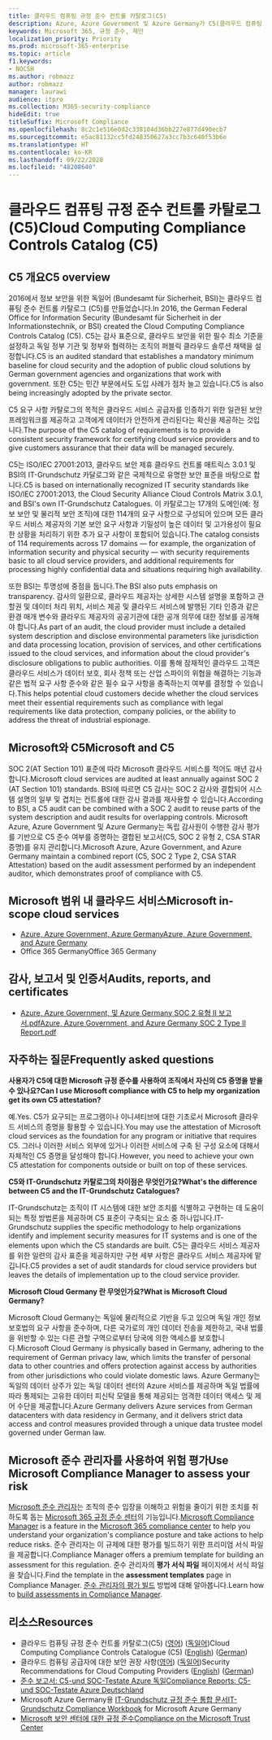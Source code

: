 ```yaml
---
title: 클라우드 컴퓨팅 규정 준수 컨트롤 카탈로그(C5)
description: Azure, Azure Government 및 Azure Germany가 C5(클라우드 컴퓨팅 규정 준수 컨트롤 카달로그)에 대한 규정 준수를 증명하는 방법을 알아보십시오.
keywords: Microsoft 365, 규정 준수, 제안
localization_priority: Priority
ms.prod: microsoft-365-enterprise
ms.topic: article
f1.keywords:
- NOCSH
ms.author: robmazz
author: robmazz
manager: laurawi
audience: itpro
ms.collection: M365-security-compliance
hideEdit: true
titleSuffix: Microsoft Compliance
ms.openlocfilehash: 8c2c1e516e0d2c338104d36bb227e877d490ecb7
ms.sourcegitcommit: e5ac81132cc5fd248350627a3cc7b3c640f53b6e
ms.translationtype: HT
ms.contentlocale: ko-KR
ms.lasthandoff: 09/22/2020
ms.locfileid: "48208640"
---
```

# <a name="cloud-computing-compliance-controls-catalog-c5"></a><span data-ttu-id="5a156-104">클라우드 컴퓨팅 규정 준수 컨트롤 카탈로그(C5)</span><span class="sxs-lookup"><span data-stu-id="5a156-104">Cloud Computing Compliance Controls Catalog (C5)</span></span>

## <a name="c5-overview"></a><span data-ttu-id="5a156-105">C5 개요</span><span class="sxs-lookup"><span data-stu-id="5a156-105">C5 overview</span></span>

<span data-ttu-id="5a156-106">2016에서 정보 보안을 위한 독일어 (Bundesamt für Sicherheit, BSI)는 클라우드 컴퓨팅 준수 컨트롤 카탈로그 (C5)를 만들었습니다.</span><span class="sxs-lookup"><span data-stu-id="5a156-106">In 2016, the German Federal Office for Information Security (Bundesamt für Sicherheit in der Informationstechnik, or BSI) created the Cloud Computing Compliance Controls Catalog (C5).</span></span> <span data-ttu-id="5a156-107">C5는 감사 표준으로, 클라우드 보안을 위한 필수 최소 기준을 설정하고 독일 정부 기관 및 정부와 협력하는 조직의 퍼블릭 클라우드 솔루션 채택을 설정합니다.</span><span class="sxs-lookup"><span data-stu-id="5a156-107">C5 is an audited standard that establishes a mandatory minimum baseline for cloud security and the adoption of public cloud solutions by German government agencies and organizations that work with government.</span></span> <span data-ttu-id="5a156-108">또한 C5는 민간 부문에서도 도입 사례가 점차 늘고 있습니다.</span><span class="sxs-lookup"><span data-stu-id="5a156-108">C5 is also being increasingly adopted by the private sector.</span></span>

<span data-ttu-id="5a156-109">C5 요구 사항 카탈로그의 목적은 클라우드 서비스 공급자를 인증하기 위한 일관된 보안 프레임워크를 제공하고 고객에게 데이터가 안전하게 관리된다는 확신을 제공하는 것입니다.</span><span class="sxs-lookup"><span data-stu-id="5a156-109">The purpose of the C5 catalog of requirements is to provide a consistent security framework for certifying cloud service providers and to give customers assurance that their data will be managed securely.</span></span>

<span data-ttu-id="5a156-110">C5는 ISO/IEC 27001:2013, 클라우드 보안 제휴 클라우드 컨트롤 매트릭스 3.0.1 및 BSI의 IT-Grundschutz 카달로그와 같은 국제적으로 유명한 보안 표준을 바탕으로 합니다.</span><span class="sxs-lookup"><span data-stu-id="5a156-110">C5 is based on internationally recognized IT security standards like ISO/IEC 27001:2013, the Cloud Security Alliance Cloud Controls Matrix 3.0.1, and BSI's own IT-Grundschutz Catalogues.</span></span> <span data-ttu-id="5a156-111">이 카탈로그는 17개의 도메인(예: 정보 보안 및 물리적 보안 조직)에 대한 114개의 요구 사항으로 구성되어 있으며 모든 클라우드 서비스 제공자의 기본 보안 요구 사항과 기밀성이 높은 데이터 및 고가용성이 필요한 상황을 처리하기 위한 추가 요구 사항이 포함되어 있습니다.</span><span class="sxs-lookup"><span data-stu-id="5a156-111">The catalog consists of 114 requirements across 17 domains — for example, the organization of information security and physical security — with security requirements basic to all cloud service providers, and additional requirements for processing highly confidential data and situations requiring high availability.</span></span>

<span data-ttu-id="5a156-112">또한 BSI는 투명성에 중점을 둡니다.</span><span class="sxs-lookup"><span data-stu-id="5a156-112">The BSI also puts emphasis on transparency.</span></span> <span data-ttu-id="5a156-113">감사의 일환으로, 클라우드 제공자는 상세한 시스템 설명을 포함하고 관할권 및 데이터 처리 위치, 서비스 제공 및 클라우드 서비스에 발행된 기타 인증과 같은 환경 매개 변수와 클라우드 제공자의 공공기관에 대한 공개 의무에 대한 정보를 공개해야 합니다.</span><span class="sxs-lookup"><span data-stu-id="5a156-113">As part of an audit, the cloud provider must include a detailed system description and disclose environmental parameters like jurisdiction and data processing location, provision of services, and other certifications issued to the cloud services, and information about the cloud provider's disclosure obligations to public authorities.</span></span> <span data-ttu-id="5a156-114">이를 통해 잠재적인 클라우드 고객은 클라우드 서비스가 데이터 보호, 회사 정책 또는 산업 스파이의 위협을 해결하는 기능과 같은 법적 요구 사항 준수와 같은 필수 요구 사항을 충족하는지 여부를 결정할 수 있습니다.</span><span class="sxs-lookup"><span data-stu-id="5a156-114">This helps potential cloud customers decide whether the cloud services meet their essential requirements such as compliance with legal requirements like data protection, company policies, or the ability to address the threat of industrial espionage.</span></span>

## <a name="microsoft-and-c5"></a><span data-ttu-id="5a156-115">Microsoft와 C5</span><span class="sxs-lookup"><span data-stu-id="5a156-115">Microsoft and C5</span></span>

<span data-ttu-id="5a156-116">SOC 2(AT Section 101) 표준에 따라 Microsoft 클라우드 서비스를 적어도 매년 감사합니다.</span><span class="sxs-lookup"><span data-stu-id="5a156-116">Microsoft cloud services are audited at least annually against SOC 2 (AT Section 101) standards.</span></span> <span data-ttu-id="5a156-117">BSI에 따르면 C5 감사는 SOC 2 감사와 결합되어 시스템 설명의 일부 및 겹치는 컨트롤에 대한 감사 결과를 재사용할 수 있습니다.</span><span class="sxs-lookup"><span data-stu-id="5a156-117">According to BSI, a C5 audit can be combined with a SOC 2 audit to reuse parts of the system description and audit results for overlapping controls.</span></span> <span data-ttu-id="5a156-118">Microsoft Azure, Azure Government 및 Azure Germany는 독립 감사원이 수행한 감사 평가를 기반으로 C5 준수 여부를 증명하는 결합된 보고서(C5, SOC 2 유형 2, CSA STAR 증명)를 유지 관리합니다.</span><span class="sxs-lookup"><span data-stu-id="5a156-118">Microsoft Azure, Azure Government, and Azure Germany maintain a combined report (C5, SOC 2 Type 2, CSA STAR Attestation) based on the audit assessment performed by an independent auditor, which demonstrates proof of compliance with C5.</span></span>

## <a name="microsoft-in-scope-cloud-services"></a><span data-ttu-id="5a156-119">Microsoft 범위 내 클라우드 서비스</span><span class="sxs-lookup"><span data-stu-id="5a156-119">Microsoft in-scope cloud services</span></span>

- [<span data-ttu-id="5a156-120">Azure, Azure Government, Azure Germany</span><span class="sxs-lookup"><span data-stu-id="5a156-120">Azure, Azure Government, and Azure Germany</span></span>](https://go.microsoft.com/fwlink/p/?linkid=2051569)
- <span data-ttu-id="5a156-121">Office 365 Germany</span><span class="sxs-lookup"><span data-stu-id="5a156-121">Office 365 Germany</span></span>

## <a name="audits-reports-and-certificates"></a><span data-ttu-id="5a156-122">감사, 보고서 및 인증서</span><span class="sxs-lookup"><span data-stu-id="5a156-122">Audits, reports, and certificates</span></span>

- [<span data-ttu-id="5a156-123">Azure, Azure Government, 및 Azure Germany SOC 2 유형 II 보고서.pdf</span><span class="sxs-lookup"><span data-stu-id="5a156-123">Azure, Azure Government, and Azure Germany SOC 2 Type II Report.pdf</span></span>](https://go.microsoft.com/fwlink/p/?linkid=2093520)

## <a name="frequently-asked-questions"></a><span data-ttu-id="5a156-124">자주하는 질문</span><span class="sxs-lookup"><span data-stu-id="5a156-124">Frequently asked questions</span></span>

<span data-ttu-id="5a156-125">**사용자가 C5에 대한 Microsoft 규정 준수를 사용하여 조직에서 자신의 C5 증명을 받을 수 있나요?**</span><span class="sxs-lookup"><span data-stu-id="5a156-125">**Can I use Microsoft compliance with C5 to help my organization get its own C5 attestation?**</span></span>

<span data-ttu-id="5a156-126">예.</span><span class="sxs-lookup"><span data-stu-id="5a156-126">Yes.</span></span> <span data-ttu-id="5a156-127">C5가 요구되는 프로그램이나 이니셔티브에 대한 기초로서 Microsoft 클라우드 서비스의 증명을 활용할 수 있습니다.</span><span class="sxs-lookup"><span data-stu-id="5a156-127">You may use the attestation of Microsoft cloud services as the foundation for any program or initiative that requires C5.</span></span> <span data-ttu-id="5a156-128">그러나 이러한 서비스 외부에 있거나 이러한 서비스에 구축 된 구성 요소에 대해서 자체적인 C5 증명을 달성해야 합니다.</span><span class="sxs-lookup"><span data-stu-id="5a156-128">However, you need to achieve your own C5 attestation for components outside or built on top of these services.</span></span>

<span data-ttu-id="5a156-129">**C5와 IT-Grundschutz 카탈로그의 차이점은 무엇인가요?**</span><span class="sxs-lookup"><span data-stu-id="5a156-129">**What's the difference between C5 and the IT-Grundschutz Catalogues?**</span></span>

<span data-ttu-id="5a156-130">IT-Grundschutz는 조직이 IT 시스템에 대한 보안 조치를 식별하고 구현하는 데 도움이 되는 특정 방법론을 제공하며 C5 표준이 구축되는 요소 중 하나입니다.</span><span class="sxs-lookup"><span data-stu-id="5a156-130">IT-Grundschutz supplies the specific methodology to help organizations identify and implement security measures for IT systems and is one of the elements upon which the C5 standards are built.</span></span> <span data-ttu-id="5a156-131">C5는 클라우드 서비스 제공자를 위한 일련의 감사 표준을 제공하지만 구현 세부 사항은 클라우드 서비스 제공자에 맡깁니다.</span><span class="sxs-lookup"><span data-stu-id="5a156-131">C5 provides a set of audit standards for cloud service providers but leaves the details of implementation up to the cloud service provider.</span></span>

<span data-ttu-id="5a156-132">**Microsoft Cloud Germany 란 무엇인가요?**</span><span class="sxs-lookup"><span data-stu-id="5a156-132">**What is Microsoft Cloud Germany?**</span></span>

<span data-ttu-id="5a156-133">Microsoft Cloud Germany는 독일에 물리적으로 기반을 두고 있으며 독일 개인 정보 보호법의 요구 사항을 준수하며, 다른 국가로의 개인 데이터 전송을 제한하고, 국내 법률을 위반할 수 있는 다른 관할 구역으로부터 당국에 의한 액세스를 보호합니다.</span><span class="sxs-lookup"><span data-stu-id="5a156-133">Microsoft Cloud Germany is physically based in Germany, adhering to the requirement of German privacy law, which limits the transfer of personal data to other countries and offers protection against access by authorities from other jurisdictions who could violate domestic laws.</span></span> <span data-ttu-id="5a156-134">Azure Germany는 독일의 데이터 상주가 있는 독일 데이터 센터의 Azure 서비스를 제공하며 독일 법률에 따라 통제되는 고유한 데이터 피신탁 모델을 통해 제공되는 엄격한 데이터 액세스 및 제어 수단을 제공합니다.</span><span class="sxs-lookup"><span data-stu-id="5a156-134">Azure Germany delivers Azure services from German datacenters with data residency in Germany, and it delivers strict data access and control measures provided through a unique data trustee model governed under German law.</span></span>

## <a name="use-microsoft-compliance-manager-to-assess-your-risk"></a><span data-ttu-id="5a156-135">Microsoft 준수 관리자를 사용하여 위험 평가</span><span class="sxs-lookup"><span data-stu-id="5a156-135">Use Microsoft Compliance Manager to assess your risk</span></span>

<span data-ttu-id="5a156-136">[Microsoft 준수 관리자](compliance-manager.md)는 조직의 준수 입장을 이해하고 위험을 줄이기 위한 조치를 취하도록 돕는 [Microsoft 365 규정 준수 센터](microsoft-365-compliance-center.md)의 기능입니다.</span><span class="sxs-lookup"><span data-stu-id="5a156-136">[Microsoft Compliance Manager](compliance-manager.md) is a feature in the [Microsoft 365 compliance center](microsoft-365-compliance-center.md) to help you understand your organization's compliance posture and take actions to help reduce risks.</span></span> <span data-ttu-id="5a156-137">준수 관리자는 이 규제에 대한 평가를 빌드하기 위한 프리미엄 서식 파일을 제공합니다.</span><span class="sxs-lookup"><span data-stu-id="5a156-137">Compliance Manager offers a premium template for building an assessment for this regulation.</span></span> <span data-ttu-id="5a156-138">준수 관리자의 **평가 서식 파일** 페이지에서 서식 파일을 찾습니다.</span><span class="sxs-lookup"><span data-stu-id="5a156-138">Find the template in the **assessment templates** page in Compliance Manager.</span></span> <span data-ttu-id="5a156-139">[준수 관리자의 평가 빌드](compliance-manager-assessments.md) 방법에 대해 알아봅니다.</span><span class="sxs-lookup"><span data-stu-id="5a156-139">Learn how to [build assessments in Compliance Manager](compliance-manager-assessments.md).</span></span>

## <a name="resources"></a><span data-ttu-id="5a156-140">리소스</span><span class="sxs-lookup"><span data-stu-id="5a156-140">Resources</span></span>

- <span data-ttu-id="5a156-141">클라우드 컴퓨팅 규정 준수 컨트롤 카탈로그(C5) ([영어](https://www.bsi.bund.de/EN/Topics/CloudComputing/Compliance_Criteria_Catalogue/Compliance_Criteria_Catalogue_node.html)) ([독일어](https://www.bsi.bund.de/DE/Themen/DigitaleGesellschaft/CloudComputing/Kriterienkatalog/Kriterienkatalog_node.html))</span><span class="sxs-lookup"><span data-stu-id="5a156-141">Cloud Computing Compliance Controls Catalogue (C5) ([English](https://www.bsi.bund.de/EN/Topics/CloudComputing/Compliance_Criteria_Catalogue/Compliance_Criteria_Catalogue_node.html)) ([German](https://www.bsi.bund.de/DE/Themen/DigitaleGesellschaft/CloudComputing/Kriterienkatalog/Kriterienkatalog_node.html))</span></span>
- <span data-ttu-id="5a156-142">클라우드 컴퓨팅 공급자에 대한 보안 권장 사항([영어](https://www.bsi.bund.de/EN/Topics/CloudComputing/Secure_use_of_cloud_services/Secure_use_cloud_services_node.html)) ([독일어](https://www.bsi.bund.de/DE/Themen/DigitaleGesellschaft/CloudComputing/Sichere_Nutzung_Cloud/Sichere_Nutzung_Cloud_node.html))</span><span class="sxs-lookup"><span data-stu-id="5a156-142">Security Recommendations for Cloud Computing Providers ([English](https://www.bsi.bund.de/EN/Topics/CloudComputing/Secure_use_of_cloud_services/Secure_use_cloud_services_node.html)) ([German](https://www.bsi.bund.de/DE/Themen/DigitaleGesellschaft/CloudComputing/Sichere_Nutzung_Cloud/Sichere_Nutzung_Cloud_node.html))</span></span>
- [<span data-ttu-id="5a156-143">준수 보고서: C5-und SOC-Testate Azure 독일</span><span class="sxs-lookup"><span data-stu-id="5a156-143">Compliance Reports: C5- und SOC-Testate Azure Deutschland</span></span>](https://servicetrust.microsoft.com/ViewPage/MSComplianceGuide?command=Download&downloadType=Document&downloadId=df100ae1-baf9-4785-8a6d-864c0bc5c308&docTab=4ce99610-c9c0-11e7-8c2c-f908a777fa4d_SOC%20%2F%20SSAE%2016%20Reports)
- <span data-ttu-id="5a156-144">Microsoft Azure Germany용 [IT-Grundschutz 규정 준수 통합 문서](https://gallery.technet.microsoft.com/Azure-Germany-IT-fca4afd7)</span><span class="sxs-lookup"><span data-stu-id="5a156-144">[IT-Grundschutz Compliance Workbook](https://gallery.technet.microsoft.com/Azure-Germany-IT-fca4afd7) for Microsoft Azure Germany</span></span>
- [<span data-ttu-id="5a156-145">Microsoft 보안 센터에 대한 규정 준수</span><span class="sxs-lookup"><span data-stu-id="5a156-145">Compliance on the Microsoft Trust Center</span></span>](https://www.microsoft.com/trust-center/compliance/compliance-overview)
